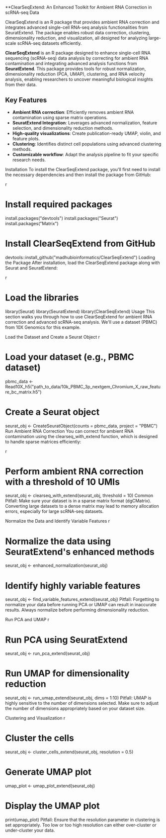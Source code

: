 **ClearSeqExtend: An Enhanced Toolkit for Ambient RNA Correction in scRNA-seq Data

ClearSeqExtend is an R package that provides ambient RNA correction and integrates advanced single-cell RNA-seq analysis functionalities from SeuratExtend. The package enables robust data correction, clustering, dimensionality reduction, and visualization, all designed for analyzing large-scale scRNA-seq datasets efficiently.

**ClearSeqExtend** is an R package designed to enhance single-cell RNA sequencing (scRNA-seq) data analysis by correcting for ambient RNA contamination and integrating advanced analysis functions from **SeuratExtend**. This package provides tools for robust normalization, dimensionality reduction (PCA, UMAP), clustering, and RNA velocity analysis, enabling researchers to uncover meaningful biological insights from their data.

## Key Features

- **Ambient RNA correction**: Efficiently removes ambient RNA contamination using sparse matrix operations.
- **SeuratExtend Integration**: Leverages advanced normalization, feature selection, and dimensionality reduction methods.
- **High-quality visualizations**: Create publication-ready UMAP, violin, and feature plots.
- **Clustering**: Identifies distinct cell populations using advanced clustering methods.
- **Customizable workflow**: Adapt the analysis pipeline to fit your specific research needs.


Installation
To install the ClearSeqExtend package, you'll first need to install the necessary dependencies and then install the package from GitHub:

r

# Install required packages
install.packages("devtools")
install.packages("Seurat")
install.packages("Matrix")

# Install ClearSeqExtend from GitHub
devtools::install_github("madhubioinformatics/ClearSeqExtend")
Loading the Package
After installation, load the ClearSeqExtend package along with Seurat and SeuratExtend:

r

# Load the libraries
library(Seurat)
library(SeuratExtend)
library(ClearSeqExtend)
Usage
This section walks you through how to use ClearSeqExtend for ambient RNA correction and advanced scRNA-seq analysis. We'll use a dataset (PBMC) from 10X Genomics for this example.

Load the Dataset and Create a Seurat Object
r

# Load your dataset (e.g., PBMC dataset)
pbmc_data <- Read10X_h5("path_to_data/10k_PBMC_3p_nextgem_Chromium_X_raw_feature_bc_matrix.h5")

# Create a Seurat object
seurat_obj <- CreateSeuratObject(counts = pbmc_data, project = "PBMC")
Run Ambient RNA Correction
You can correct for ambient RNA contamination using the clearseq_with_extend function, which is designed to handle sparse matrices efficiently:

r

# Perform ambient RNA correction with a threshold of 10 UMIs
seurat_obj <- clearseq_with_extend(seurat_obj, threshold = 10)
Common Pitfall: Make sure your dataset is in a sparse matrix format (dgCMatrix). Converting large datasets to a dense matrix may lead to memory allocation errors, especially for large scRNA-seq datasets.

Normalize the Data and Identify Variable Features
r

# Normalize the data using SeuratExtend's enhanced methods
seurat_obj <- enhanced_normalization(seurat_obj)

# Identify highly variable features
seurat_obj <- find_variable_features_extend(seurat_obj)
Pitfall: Forgetting to normalize your data before running PCA or UMAP can result in inaccurate results. Always normalize before performing dimensionality reduction.

Run PCA and UMAP
r

# Run PCA using SeuratExtend
seurat_obj <- run_pca_extend(seurat_obj)

# Run UMAP for dimensionality reduction
seurat_obj <- run_umap_extend(seurat_obj, dims = 1:10)
Pitfall: UMAP is highly sensitive to the number of dimensions selected. Make sure to adjust the number of dimensions appropriately based on your dataset size.

Clustering and Visualization
r

# Cluster the cells
seurat_obj <- cluster_cells_extend(seurat_obj, resolution = 0.5)

# Generate UMAP plot
umap_plot <- umap_plot_extend(seurat_obj)

# Display the UMAP plot
print(umap_plot)
Pitfall: Ensure that the resolution parameter in clustering is set appropriately. Too low or too high resolution can either over-cluster or under-cluster your data.
